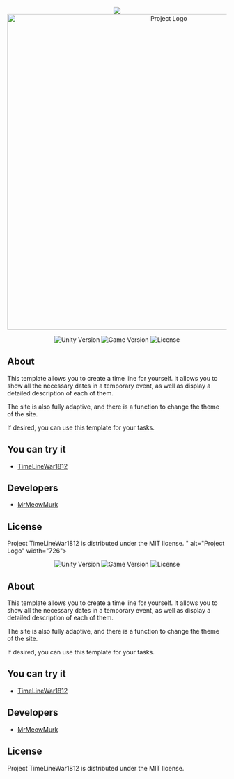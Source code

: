 <p align="center">
      <img src="<p align="center">
      <img src="https://github.com/Sidorovi4ok/TimeLineWar1812/blob/master/Git-Hub-Logo.png" alt="Project Logo" width="726">
</p>

<p align="center">
    <img src="https://img.shields.io/badge/Engine-2021.3-blueviolet" alt="Unity Version">
    <img src="https://img.shields.io/badge/Version-1.2.1-blue" alt="Game Version">
    <img src="https://img.shields.io/badge/License-MIT-success" alt="License">
</p>

## About

This template allows you to create a time line for yourself. It allows you to show all the necessary dates in a temporary event, as well as display a detailed description of each of them.

The site is also fully adaptive, and there is a function to change the theme of the site.

If desired, you can use this template for your tasks.

## You can try it

- [TimeLineWar1812](http://historylinetime.ru.swtest.ru/)

## Developers

- [MrMeowMurk](https://github.com/Sidorovi4ok)

## License

Project TimeLineWar1812 is distributed under the MIT license.
" alt="Project Logo" width="726">
</p>

<p align="center">
    <img src="https://img.shields.io/badge/Engine-2021.3-blueviolet" alt="Unity Version">
    <img src="https://img.shields.io/badge/Version-1.2.1-blue" alt="Game Version">
    <img src="https://img.shields.io/badge/License-MIT-success" alt="License">
</p>

## About

This template allows you to create a time line for yourself. It allows you to show all the necessary dates in a temporary event, as well as display a detailed description of each of them.

The site is also fully adaptive, and there is a function to change the theme of the site.

If desired, you can use this template for your tasks.

## You can try it

- [TimeLineWar1812](http://historylinetime.ru.swtest.ru/)

## Developers

- [MrMeowMurk](https://github.com/Sidorovi4ok)

## License

Project TimeLineWar1812 is distributed under the MIT license.
